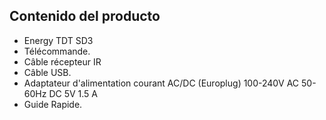 ## Contenido del producto

-	Energy TDT SD3
-	Télécommande.
-	Câble récepteur IR
-	Câble USB.
-	Adaptateur d'alimentation courant AC/DC (Europlug) 100-240V AC 50-60Hz DC 5V 1.5 A
-	Guide Rapide.


